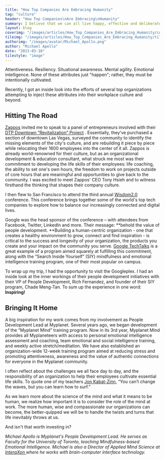 ```yaml
---
title: "How Top Companies Are Embracing Humanity"
tag: "culture"
header: "How Top Companies\nAre Embracing\nHumanity"
summary: I believe that we can all live happy, effective and deliberate lives - and that our organizations can help.
layout: blog
coverimg: "/images/articles/How_Top_Companies_Are_Embracing_Humanity/cover.jpg"
tileimg: "/images/articles/How_Top_Companies_Are_Embracing_Humanity/tile.jpg"
authorimg: "/images/avatar/Michael_Apollo.png"
author: "Michael Apollo"
date: "2013-03-18"
tilestyle: "image"
---
```


Attentiveness. Resiliency. Situational awareness. Mental agility. Emotional intelligence. None of these attributes just "happen"; rather, they must be intentionally cultivated.

Recently, I got an inside look into the efforts of several top organizations attempting to inject these attributes into their workplace culture and beyond.

## Hitting The Road

[Zappos](http://www.zappos.com/) invited me to speak to a panel of entrepreneurs involved with their [DTP Downtown “Revitalization” Project](http://downtownproject.com/) . Essentially, they’ve purchased a section of downtown Las Vegas, surveyed the community to identify the missing elements of the city's culture, and are rebuilding it piece by piece while relocating their 1600 employees into the center of it all. Zappos is already world-renowned for their culture, but as an organizational development &amp; education consultant, what struck me most was their commitment to developing the life skills of their employees: life coaching, the ability to set one's own hours, the freedom to work on projects outside of core hours that are meaningful and opportunities to give back to the community. I was excited to meet Zappos' CEO Tony Hsieh and to witness firsthand the thinking that shapes their company culture.

I then flew to San Francisco to attend the third annual [Wisdom2.0](http://wisdom2conference.com/) conference. This conference brings together some of the world's top tech companies to explore how to balance our increasingly connected and digital lives.

Google was the head sponsor of the conference – with attendees from Facebook, Twitter, LinkedIn and more. Their message: **behold the value of people development. **Building a human-centric organization - one that creates a healthy environment to grow, connect and find inspiration - is critical to the success and longevity of your organization, the products you create and your impact on the community you serve. [Google TechTalks](https://www.youtube.com/user/GoogleTechTalks) is a great example of a program aimed squarely at fulfilling this commitment, along with the “Search Inside Yourself” (SIY) mindfulness and emotional intelligence training program, one of their most popular on campus.

To wrap up my trip, I had the opportunity to visit the Googleplex. I had an inside look at the inner workings of their people development initiatives with their VP of People Development, Rich Fernandez, and founder of their SIY program, Chade Meng-Tan. To sum up the experience in one word: **Inspiring!**

## Bringing It Home

A big inspiration for my work comes from my involvement as People Development Lead at Myplanet. Several years ago, we began development of the “Myplanet Mind” training program. Now in its 3rd year, Myplanet Mind provides all Myplaneteers with access to personal emotional intelligence assessment and coaching, team emotional and social intelligence training, and weekly active stretch/meditation. We have also established an organization-wide 12-week training program aimed at reducing stress and promoting attentiveness, awareness and the value of authentic connections for everyone in the Myplanet community.

I often reflect about the challenges we all face day to day, and the responsibility of an organization to help their employees cultivate essential life skills. To quote one of my teachers [Jon Kabat-Zinn](http://youtu.be/3nwwKbM_vJc), “You can’t change the waves, but you can learn how to surf.”

As we learn more about the science of the mind and what it means to be human, we realize how important it is to consider the role of the mind at work. The more human, wise and compassionate our organizations can become, the better-quipped we will be to handle the twists and turns that life inevitably throws at us.

And isn't that worth investing in?

_Michael Apollo is Myplanet's People Development Lead. He serves as Faculty for the University of Toronto, teaching Mindfulness-based Emotional Intelligence. Michael is also a Director of Applied Mind Science at [InteraXon ](http://www.interaxon.ca/)where he works with brain-computer interface technology._
